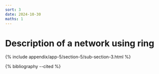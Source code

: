 ```yaml
---
sort: 3
date: 2024-10-30
maths: 1
---
```


# Description of a network using ring

{% include appendix/app-5/section-5/sub-section-3.html %}

{% bibliography --cited %}

